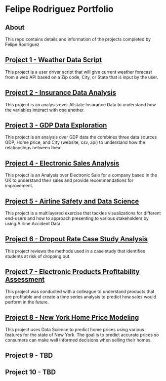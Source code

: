 # Felipe Rodriguez Portfolio

## About

This repo contains details and information of the projects completed by Felipe Rodriguez


## [Project 1 - Weather Data Script](https://github.com/frodz212/frodz212.github.io/tree/71854b3883dee0fbae78ca36fd7924ce3f079f65/Project%201%20-%20Weather%20Data%20Scipt) 

This project is a user driver script that will give current weather forecast from a web API based on a Zip code, City, or State that is input by the user. 

## [Project 2 - Insurance Data Analysis](https://github.com/frodz212/frodz212.github.io/tree/ea0be6c7465fabb37fc109662e6eec95da1d3cc6/Project%202%20-%20Insurance%20Data%20Analysis)

This project is an analysis over Allstate Insurance Data to understand how the variables interact with one another.

## [Project 3 - GDP Data Exploration](https://github.com/frodz212/frodz212.github.io/tree/ea0be6c7465fabb37fc109662e6eec95da1d3cc6/Project%203%20-%20GDP%20Data%20Exploration)

This project is an analysis over GDP data the combines three data sources GDP, Home price, and City (website, csv, api) to understand how the relationships between them.

## [Project 4 - Electronic Sales Analysis](https://github.com/frodz212/frodz212.github.io/tree/ea0be6c7465fabb37fc109662e6eec95da1d3cc6/Project%204%20-%20Electronic%20Sales%20Analysis)

This project is an Analysis over Electronic Sale for a company based in the UK to understand their sales and provide recommendations for improvement.

## [Project 5 - Airline Safety and Data Science](https://github.com/frodz212/frodz212.github.io/tree/ea0be6c7465fabb37fc109662e6eec95da1d3cc6/Project%205%20-%20Airline%20Safety%20and%20Data%20Science)

This project is a multilayered exercise that tackles visualizations for different end-users and how to approach presenting to various stakeholders by using Airline Accident Data.  

## [Project 6 - Dropout Rate Case Study Analysis](https://github.com/frodz212/frodz212.github.io/tree/ea0be6c7465fabb37fc109662e6eec95da1d3cc6/Project%206%20-%20Dropout%20Rate%20Case%20Study%20Analysis)

This project reviews the methods used in a case study that identifies students at risk of dropping out. 

## [Project 7 - Electronic Products Profitability Assessment](https://github.com/frodz212/frodz212.github.io/tree/ea0be6c7465fabb37fc109662e6eec95da1d3cc6/Project%207%20-%20Electronics%20Products%20Profitability%20Assessment)

This project was conducted with a colleague to understand products that are profitable and create a time series analysis to predict how sales would perform in the future. 

## [Project 8 - New York Home Price Modeling](https://github.com/frodz212/frodz212.github.io/tree/ea0be6c7465fabb37fc109662e6eec95da1d3cc6/Project%208%20-%20New%20York%20Home%20Price%20Modeling)

This project uses Data Science to predict home prices using various features for the state of New York. The goal is to predict accurate prices so consumers can make well informed decisions when selling their homes. 

## Project 9 - TBD
## Project 10 - TBD



